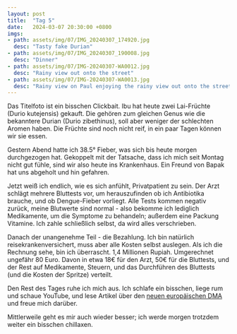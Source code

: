 ```yaml
---
layout: post
title:  "Tag 5"
date:   2024-03-07 20:30:00 +0800
imgs: 
- path: assets/img/07/IMG_20240307_174920.jpg
  desc: "Tasty fake Durian"
- path: assets/img/07/IMG_20240307_190008.jpg
  desc: "Dinner"
- path: assets/img/07/IMG-20240307-WA0012.jpg
  desc: "Rainy view out onto the street"
- path: assets/img/07/IMG-20240307-WA0013.jpg
  desc: "Rainy view on Paul enjoying the rainy view out onto the street"
---
```


Das Titelfoto ist ein bisschen Clickbait.
Ibu hat heute zwei Lai-Früchte (Durio kutejensis) gekauft. Die gehören zum gleichen Genus wie die bekanntere Durian (Durio zibethinus), soll aber weniger der schlechten Aromen haben. Die Früchte sind noch nicht reif, in ein paar Tagen können wir sie essen.

Gestern Abend hatte ich 38.5° Fieber, was sich bis heute morgen durchgezogen hat. Gekoppelt mit der Tatsache, dass ich mich seit Montag nicht gut fühle, sind wir also heute ins Krankenhaus. Ein Freund von Bapak hat uns abgeholt und hin gefahren.

Jetzt weiß ich endlich, wie es sich anfühlt, Privatpatient zu sein. Der Arzt schlägt mehrere Bluttests vor, um herauszufinden ob ich Antibiotika brauche, und ob Dengue-Fieber vorliegt. Alle Tests kommen negativ zurück, meine Blutwerte sind normal - also bekomme ich lediglich Medikamente, um die Symptome zu behandeln; außerdem eine Packung Vitamine. Ich zahle schließlich selbst, da wird alles verschrieben.

Danach der unangenehme Teil - die Bezahlung. Ich bin natürlich reisekrankenversichert, muss aber alle Kosten selbst auslegen.
Als ich die Rechnung sehe, bin ich überrascht. 1,4 Millionen Rupiah. Umgerechnet ungefähr 80 Euro. Davon in etwa 18€ für den Arzt, 50€ für die Bluttests, und der Rest auf Medikamente, Steuern, und das Durchführen des Bluttests (und die Kosten der Spritze) verteilt.

Den Rest des Tages ruhe ich mich aus. Ich schlafe ein bisschen, liege rum und schaue YouTube, und lese Artikel über den [neuen europäischen DMA](https://www.theverge.com/2024/3/6/24091592/eu-dma-competition-compliance-deadline-big-tech-policy-changes) und freue mich darüber. 


Mittlerweile geht es mir auch wieder besser; ich werde morgen trotzdem weiter ein bisschen chillaxen.